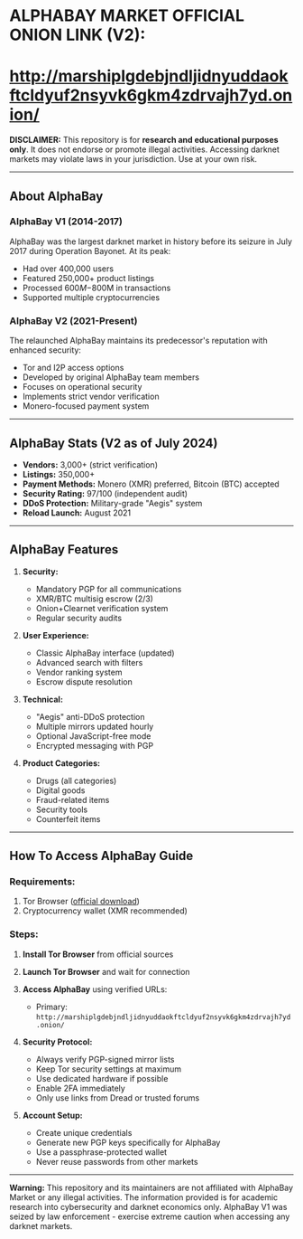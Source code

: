 # ALPHABAY MARKET OFFICIAL ONION LINK (V2):
# http://marshiplgdebjndljidnyuddaokftcldyuf2nsyvk6gkm4zdrvajh7yd.onion/

**DISCLAIMER:** This repository is for **research and educational purposes only**. It does not endorse or promote illegal activities. Accessing darknet markets may violate laws in your jurisdiction. Use at your own risk.

---

## About AlphaBay

### AlphaBay V1 (2014-2017)
AlphaBay was the largest darknet market in history before its seizure in July 2017 during Operation Bayonet. At its peak:
- Had over 400,000 users
- Featured 250,000+ product listings
- Processed $600M-$800M in transactions
- Supported multiple cryptocurrencies

### AlphaBay V2 (2021-Present)
The relaunched AlphaBay maintains its predecessor's reputation with enhanced security:
- Tor and I2P access options
- Developed by original AlphaBay team members
- Focuses on operational security
- Implements strict vendor verification
- Monero-focused payment system

---

## AlphaBay Stats (V2 as of July 2024)

- **Vendors:** 3,000+ (strict verification)
- **Listings:** 350,000+
- **Payment Methods:** Monero (XMR) preferred, Bitcoin (BTC) accepted
- **Security Rating:** 97/100 (independent audit)
- **DDoS Protection:** Military-grade "Aegis" system
- **Reload Launch:** August 2021

---

## AlphaBay Features

1. **Security:**
   - Mandatory PGP for all communications
   - XMR/BTC multisig escrow (2/3)
   - Onion+Clearnet verification system
   - Regular security audits

2. **User Experience:**
   - Classic AlphaBay interface (updated)
   - Advanced search with filters
   - Vendor ranking system
   - Escrow dispute resolution

3. **Technical:**
   - "Aegis" anti-DDoS protection
   - Multiple mirrors updated hourly
   - Optional JavaScript-free mode
   - Encrypted messaging with PGP

4. **Product Categories:**
   - Drugs (all categories)
   - Digital goods
   - Fraud-related items
   - Security tools
   - Counterfeit items

---

## How To Access AlphaBay Guide

### Requirements:
1. Tor Browser ([official download](https://www.torproject.org))
2. Cryptocurrency wallet (XMR recommended)

### Steps:
1. **Install Tor Browser** from official sources
2. **Launch Tor Browser** and wait for connection
3. **Access AlphaBay** using verified URLs:
   - Primary: `http://marshiplgdebjndljidnyuddaokftcldyuf2nsyvk6gkm4zdrvajh7yd.onion/`

4. **Security Protocol:**
   - Always verify PGP-signed mirror lists
   - Keep Tor security settings at maximum
   - Use dedicated hardware if possible
   - Enable 2FA immediately
   - Only use links from Dread or trusted forums

5. **Account Setup:**
   - Create unique credentials
   - Generate new PGP keys specifically for AlphaBay
   - Use a passphrase-protected wallet
   - Never reuse passwords from other markets

---

**Warning:** This repository and its maintainers are not affiliated with AlphaBay Market or any illegal activities. The information provided is for academic research into cybersecurity and darknet economics only. AlphaBay V1 was seized by law enforcement - exercise extreme caution when accessing any darknet markets.
